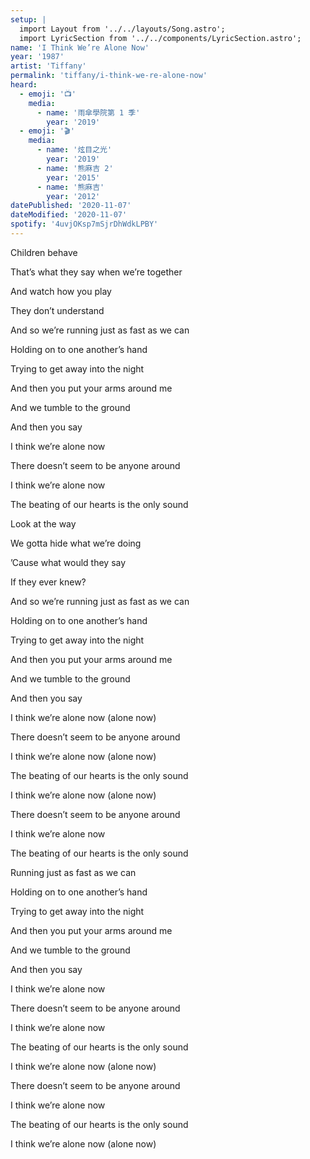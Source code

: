 ```yaml
---
setup: |
  import Layout from '../../layouts/Song.astro';
  import LyricSection from '../../components/LyricSection.astro';
name: 'I Think We’re Alone Now'
year: '1987'
artist: 'Tiffany'
permalink: 'tiffany/i-think-we-re-alone-now'
heard:
  - emoji: '📺'
    media:
      - name: '雨傘學院第 1 季'
        year: '2019'
  - emoji: '🎬'
    media:
      - name: '炫目之光'
        year: '2019'
      - name: '熊麻吉 2'
        year: '2015'
      - name: '熊麻吉'
        year: '2012'
datePublished: '2020-11-07'
dateModified: '2020-11-07'
spotify: '4uvjOKsp7mSjrDhWdkLPBY'
---
```


<LyricSection>

Children behave

That&rsquo;s what they say when we&rsquo;re together

And watch how you play

They don&rsquo;t understand

</LyricSection>

<LyricSection>

And so we&rsquo;re running just as fast as we can

Holding on to one another&rsquo;s hand

Trying to get away into the night

And then you put your arms around me

And we tumble to the ground

And then you say

</LyricSection>

<LyricSection>

I think we&rsquo;re alone now

There doesn&rsquo;t seem to be anyone around

I think we&rsquo;re alone now

The beating of our hearts is the only sound

</LyricSection>

<LyricSection>

Look at the way

We gotta hide what we&rsquo;re doing

&rsquo;Cause what would they say

If they ever knew?

</LyricSection>

<LyricSection>

And so we&rsquo;re running just as fast as we can

Holding on to one another&rsquo;s hand

Trying to get away into the night

And then you put your arms around me

And we tumble to the ground

And then you say

</LyricSection>

<LyricSection>

I think we&rsquo;re alone now (alone now)

There doesn&rsquo;t seem to be anyone around

I think we&rsquo;re alone now (alone now)

The beating of our hearts is the only sound

</LyricSection>

<LyricSection>

I think we&rsquo;re alone now (alone now)

There doesn&rsquo;t seem to be anyone around

I think we&rsquo;re alone now

The beating of our hearts is the only sound

</LyricSection>

<LyricSection>

Running just as fast as we can

Holding on to one another&rsquo;s hand

Trying to get away into the night

And then you put your arms around me

And we tumble to the ground

And then you say

</LyricSection>

<LyricSection>

I think we&rsquo;re alone now

There doesn&rsquo;t seem to be anyone around

I think we&rsquo;re alone now

The beating of our hearts is the only sound

</LyricSection>

<LyricSection>

I think we&rsquo;re alone now (alone now)

There doesn&rsquo;t seem to be anyone around

I think we&rsquo;re alone now

The beating of our hearts is the only sound

</LyricSection>

<LyricSection>

I think we&rsquo;re alone now (alone now)

</LyricSection>

